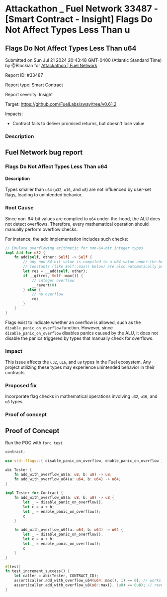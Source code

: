 # Attackathon \_ Fuel Network 33487 - \[Smart Contract - Insight] Flags Do Not Affect Types Less Than u

## Flags Do Not Affect Types Less Than u64

Submitted on Sun Jul 21 2024 20:43:48 GMT-0400 (Atlantic Standard Time) by @Blockian for [Attackathon | Fuel Network](https://immunefi.com/bounty/fuel-network-attackathon/)

Report ID: #33487

Report type: Smart Contract

Report severity: Insight

Target: https://github.com/FuelLabs/sway/tree/v0.61.2

Impacts:

* Contract fails to deliver promised returns, but doesn't lose value

### Description

## Fuel Network bug report

### Flags Do Not Affect Types Less Than u64

#### Description

Types smaller than `u64` (`u32`, `u16`, and `u8`) are not influenced by user-set flags, leading to unintended behavior.

### Root Cause

Since non-64-bit values are compiled to `u64` under-the-hood, the ALU does not detect overflows. Therefore, every mathematical operation should manually perform overflow checks.

For instance, the add implementation includes such checks:

```rs
// Emulate overflowing arithmetic for non-64-bit integer types
impl Add for u32 {
    fn add(self, other: Self) -> Self {
        // any non-64-bit value is compiled to a u64 value under-the-hood
        // constants (like Self::max() below) are also automatically promoted to u64
        let res = __add(self, other);
        if __gt(res, Self::max()) {
            // integer overflow
            __revert(0)
        } else {
            // no overflow
            res
        }
    }
}
```

Flags exist to indicate whether an overflow is allowed, such as the `disable_panic_on_overflow` function. However, since `disable_panic_on_overflow` disables panics caused by the ALU, it does not disable the panics triggered by types that manually check for overflows.

### Impact

This issue affects the `u32`, `u16`, and `u8` types in the Fuel ecosystem. Any project utilizing these types may experience unintended behavior in their contracts.

### Proposed fix

Incorporate flag checks in mathematical operations involving `u32`, `u16`, and `u8` types.

### Proof of concept

## Proof of Concept

Run the POC with `forc test`

```rs
contract;

use std::flags::{ disable_panic_on_overflow, enable_panic_on_overflow };

abi Tester {
    fn add_with_overflow_u8(a: u8, b: u8) -> u8;
    fn add_with_overflow_u64(a: u64, b: u64) -> u64;
}
 
impl Tester for Contract {
    fn add_with_overflow_u8(a: u8, b: u8) -> u8 {
        let _ = disable_panic_on_overflow();
        let c = a + b;
        let _ = enable_panic_on_overflow();
        c
    }

    fn add_with_overflow_u64(a: u64, b: u64) -> u64 {
        let _ = disable_panic_on_overflow();
        let c = a + b;
        let _ = enable_panic_on_overflow();
        c
    }
}

#[test]
fn test_increment_success() {
    let caller = abi(Tester, CONTRACT_ID);
    assert(caller.add_with_overflow_u64(u64::max(), 1) == 0); // works fine for u64
    assert(caller.add_with_overflow_u8(u8::max(), 1u8) == 0u8); // reverts
}
```
